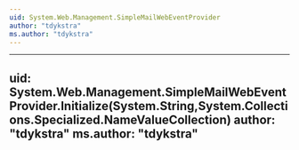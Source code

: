 ```yaml
---
uid: System.Web.Management.SimpleMailWebEventProvider
author: "tdykstra"
ms.author: "tdykstra"
---
```


---
uid: System.Web.Management.SimpleMailWebEventProvider.Initialize(System.String,System.Collections.Specialized.NameValueCollection)
author: "tdykstra"
ms.author: "tdykstra"
---

